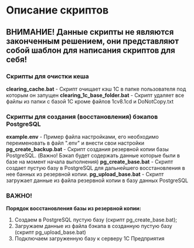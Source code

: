# Описание скриптов

## ВНИМАНИЕ! Данные скрипты не являются законченным решением, они представляют собой шаблон для написания скриптов для себя!

### Скрипты для очистки кеша
**clearing_cache.bat** - Скрипт очищает кэш 1С в папке пользователя под которым он запущен
**clearing_1c_base_folder.bat** - Скрипт удаляет все файлы из папки с базой 1С кроме файлов 1cv8.1cd и DoNotCopy.txt

### Скрипты для создания (восстановления) бэкапов PostgreSQL
**example.env** - Пример файла настройками, его необходимо переименовать в файл ".env" и внести свои настройки
**pg_create_backup.bat** - Скрипт создания резервной копии базы PostgreSQL. (Важно! Бэкап будет содержать данные которые были в базе на момент начала выполнения)
**pg_create_base.bat** - Скрипт создает пустую базу в PostgreSQL для дальнейшего восстановления в нее банных из резервной копии.
**pg_upload_base.bat** - Скрипт загружает данные из файла резервной копии в базу данных PostgreSQL

###  ВАЖНО!
**Порядок восстановления базы из резервной копии:**
1) Создаем в PostgreSQL пустую базу (скрипт pg_create_base.bat);
2) Загружаем данные из файла бэкапа в созданную пустую базу (скрипт pg_upload_base.bat)
3) Подключаем загруженную базу к серверу 1С Предприятия